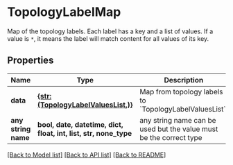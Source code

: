 # TopologyLabelMap

Map of the topology labels. Each label has a key and a list of values. If a value is `*`, it means the label will match content for all values of its key. 

## Properties
Name | Type | Description | Notes
------------ | ------------- | ------------- | -------------
**data** | [**{str: (TopologyLabelValuesList,)}**](TopologyLabelValuesList.md) | Map from topology labels to &#x60;TopologyLabelValuesList&#x60;. | 
**any string name** | **bool, date, datetime, dict, float, int, list, str, none_type** | any string name can be used but the value must be the correct type | [optional]

[[Back to Model list]](../README.md#documentation-for-models) [[Back to API list]](../README.md#documentation-for-api-endpoints) [[Back to README]](../README.md)


